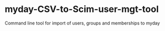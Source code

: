 # myday-CSV-to-Scim-user-mgt-tool
Command line tool for import of users, groups and memberships to myday
